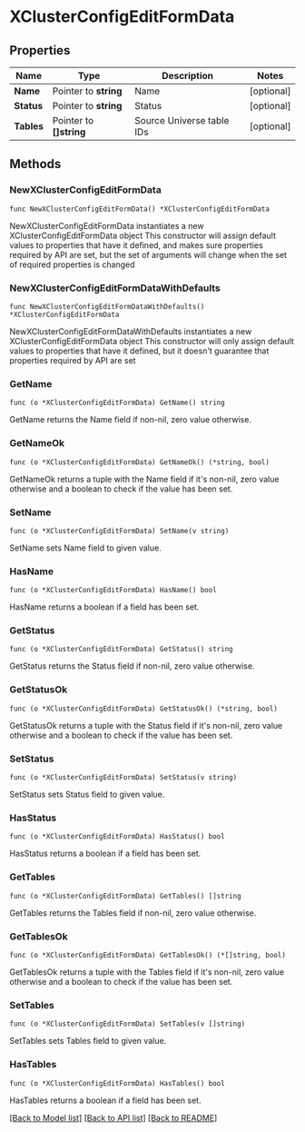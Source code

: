 # XClusterConfigEditFormData

## Properties

Name | Type | Description | Notes
------------ | ------------- | ------------- | -------------
**Name** | Pointer to **string** | Name | [optional] 
**Status** | Pointer to **string** | Status | [optional] 
**Tables** | Pointer to **[]string** | Source Universe table IDs | [optional] 

## Methods

### NewXClusterConfigEditFormData

`func NewXClusterConfigEditFormData() *XClusterConfigEditFormData`

NewXClusterConfigEditFormData instantiates a new XClusterConfigEditFormData object
This constructor will assign default values to properties that have it defined,
and makes sure properties required by API are set, but the set of arguments
will change when the set of required properties is changed

### NewXClusterConfigEditFormDataWithDefaults

`func NewXClusterConfigEditFormDataWithDefaults() *XClusterConfigEditFormData`

NewXClusterConfigEditFormDataWithDefaults instantiates a new XClusterConfigEditFormData object
This constructor will only assign default values to properties that have it defined,
but it doesn't guarantee that properties required by API are set

### GetName

`func (o *XClusterConfigEditFormData) GetName() string`

GetName returns the Name field if non-nil, zero value otherwise.

### GetNameOk

`func (o *XClusterConfigEditFormData) GetNameOk() (*string, bool)`

GetNameOk returns a tuple with the Name field if it's non-nil, zero value otherwise
and a boolean to check if the value has been set.

### SetName

`func (o *XClusterConfigEditFormData) SetName(v string)`

SetName sets Name field to given value.

### HasName

`func (o *XClusterConfigEditFormData) HasName() bool`

HasName returns a boolean if a field has been set.

### GetStatus

`func (o *XClusterConfigEditFormData) GetStatus() string`

GetStatus returns the Status field if non-nil, zero value otherwise.

### GetStatusOk

`func (o *XClusterConfigEditFormData) GetStatusOk() (*string, bool)`

GetStatusOk returns a tuple with the Status field if it's non-nil, zero value otherwise
and a boolean to check if the value has been set.

### SetStatus

`func (o *XClusterConfigEditFormData) SetStatus(v string)`

SetStatus sets Status field to given value.

### HasStatus

`func (o *XClusterConfigEditFormData) HasStatus() bool`

HasStatus returns a boolean if a field has been set.

### GetTables

`func (o *XClusterConfigEditFormData) GetTables() []string`

GetTables returns the Tables field if non-nil, zero value otherwise.

### GetTablesOk

`func (o *XClusterConfigEditFormData) GetTablesOk() (*[]string, bool)`

GetTablesOk returns a tuple with the Tables field if it's non-nil, zero value otherwise
and a boolean to check if the value has been set.

### SetTables

`func (o *XClusterConfigEditFormData) SetTables(v []string)`

SetTables sets Tables field to given value.

### HasTables

`func (o *XClusterConfigEditFormData) HasTables() bool`

HasTables returns a boolean if a field has been set.


[[Back to Model list]](../README.md#documentation-for-models) [[Back to API list]](../README.md#documentation-for-api-endpoints) [[Back to README]](../README.md)



